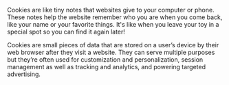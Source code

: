 Cookies are like tiny notes that websites give to your computer or phone. These notes help the website remember who you are when you come back, like your name or your favorite things. It's like when you leave your toy in a special spot so you can find it again later!

Cookies are small pieces of data that are stored on a user’s device by their web browser after they visit a website. They can serve multiple purposes but they’re often used for customization and personalization, session management as well as tracking and analytics, and powering targeted advertising.